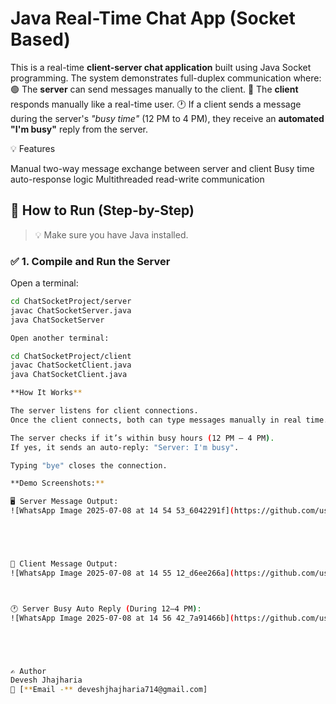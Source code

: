 # Java Real-Time Chat App (Socket Based)

This is a real-time **client-server chat application** built using Java Socket programming. The system demonstrates full-duplex communication where:
🟢 The **server** can send messages manually to the client.
🔵 The **client** responds manually like a real-time user.
🕐 If a client sends a message during the server's *"busy time"* (12 PM to 4 PM), they receive an **automated "I'm busy"** reply from the server.

💡 Features

Manual two-way message exchange between server and client
Busy time auto-response logic
Multithreaded read-write communication

## 🚀 How to Run (Step-by-Step)

> 💡 Make sure you have Java installed.

### ✅ 1. Compile and Run the Server

Open a terminal:

```bash
cd ChatSocketProject/server
javac ChatSocketServer.java
java ChatSocketServer

Open another terminal:

cd ChatSocketProject/client
javac ChatSocketClient.java
java ChatSocketClient.java

**How It Works**

The server listens for client connections.
Once the client connects, both can type messages manually in real time.

The server checks if it’s within busy hours (12 PM – 4 PM).
If yes, it sends an auto-reply: "Server: I'm busy".

Typing "bye" closes the connection.

**Demo Screenshots:**

🖥️ Server Message Output:
![WhatsApp Image 2025-07-08 at 14 54 53_6042291f](https://github.com/user-attachments/assets/c337c2f1-71f3-4d96-9b59-7e82caebf306)





💬 Client Message Output:
![WhatsApp Image 2025-07-08 at 14 55 12_d6ee266a](https://github.com/user-attachments/assets/614fb0c7-ae44-41bf-82fa-cf1c6b5a9c7d)



🕐 Server Busy Auto Reply (During 12–4 PM):
![WhatsApp Image 2025-07-08 at 14 56 42_7a91466b](https://github.com/user-attachments/assets/e95c9dd1-d812-40e3-ad19-6ef8d9d2b730)





✍️ Author
Devesh Jhajharia
📧 [**Email -** deveshjhajharia714@gmail.com]


